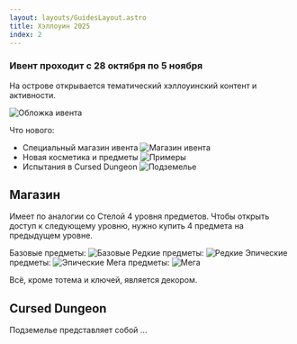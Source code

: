 ```yaml
---
layout: layouts/GuidesLayout.astro
title: Хэллоуин 2025
index: 2
---
```


### Ивент проходит с 28 октября по 5 ноября

На острове открывается тематический хэллоуинский контент и активности.

![Обложка ивента](./Halloween2025.png)

Что нового:
- Специальный магазин ивента ![Магазин ивента](./Halloween2025Shop.png)
- Новая косметика и предметы ![Примеры](./Halloween2025PhotoPlace.png)
- Испытания в Cursed Dungeon ![Подземелье](/image/Halloween2025CursedDungeon.png)

## Магазин
Имеет по аналогии со Стелой 4 уровня предметов.
Чтобы открыть доступ к следующему уровню, нужно купить 4 предмета на предыдущем уровне.

Базовые предметы:
![Базовые](./Halloween2025Shop1.png)
Редкие предметы:
![Редкие](./Halloween2025Shop2.png)
Эпические предметы:
![Эпические](./Halloween2025Shop3.png)
Мега предметы:
![Мега](./Halloween2025Shop4.png)

Всё, кроме тотема и ключей, является декором.

## Cursed Dungeon
Подземелье представляет собой ...


